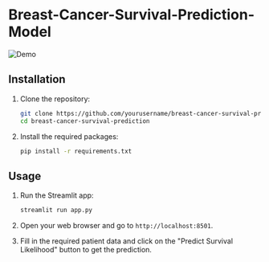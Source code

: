 # Breast-Cancer-Survival-Prediction-Model

![Demo](demo.gif)

## Installation

1. Clone the repository:
    ```sh
    git clone https://github.com/yourusername/breast-cancer-survival-prediction.git
    cd breast-cancer-survival-prediction
    ```

2. Install the required packages:
    ```sh
    pip install -r requirements.txt
    ```

## Usage

1. Run the Streamlit app:
    ```sh
    streamlit run app.py
    ```

2. Open your web browser and go to `http://localhost:8501`.

3. Fill in the required patient data and click on the "Predict Survival Likelihood" button to get the prediction.

